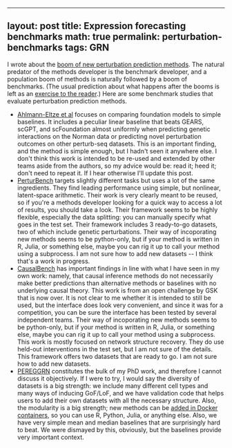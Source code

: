 
---
layout: post
title: Expression forecasting benchmarks
math: true
permalink: perturbation-benchmarks
tags: GRN
---

I wrote about the [boom of new perturbation prediction methods](perturbation-methods). The natural predator of the methods developer is the benchmark developer, and a population boom of methods is naturally followed by a boom of benchmarks. (The usual prediction about what happens after the booms is left as an [exercise to the reader](https://en.wikipedia.org/wiki/Lotka%E2%80%93Volterra_equations).) Here are some benchmark studies that evaluate perturbation prediction methods.

- [Ahlmann-Eltze et al](https://www.biorxiv.org/content/10.1101/2024.09.16.613342v3) focuses on comparing foundation models to simple baselines. It includes a peculiar linear baseline that beats GEARS, scGPT, and scFoundation almost uniformly when predicting genetic interactions on the Norman data or predicting novel perturbation outcomes on other perturb-seq datasets. This is an important finding, and the method is simple enough, but I hadn't seen it anywhere else. I don't think this work is intended to be re-used and extended by other teams aside from the authors, so my advice would be: read it; heed it; don't need to repeat it. If I hear otherwise I'll update this post.
- [PerturBench](https://arxiv.org/abs/2408.10609v1) targets slightly different tasks but uses a lot of the same ingredients. They find leading performance using simple, but nonlinear, latent-space arithmetic. Their work is very clearly meant to be reused, so if you're a methods developer looking for a quick way to access a lot of results, you should take a look. Their framework seems to be highly flexible, especially the data splitting: you can manually specify what goes in the test set. Their framework includes 3 ready-to-go datasets, two of which include genetic perturbations. Their way of incoporating new methods seems to be python-only, but if your method is written in R, Julia, or something else, maybe you can rig it up to call your method using a subprocess. I am not sure how to add new datasets -- I think that's a work in progress.
- [CausalBench](https://arxiv.org/abs/2210.17283) has important findings in line with what I have seen in my own work: namely, that causal inference methods do not necessarily make better predictions than alternative methods or baselines with no underlying causal theory. This work is from an open challenge by GSK that is now over. It is not clear to me whether it is intended to still be used, but the interface does look very convenient, and since it was for a competition, you can be sure the interface has been tested by several independent teams. Their way of incoporating new methods seems to be python-only, but if your method is written in R, Julia, or something else, maybe you can rig it up to call your method using a subprocess. This work is mostly focused on network structure recovery. They do use held-out interventions in the test set, but I am not sure of the details. This framework offers two datasets that are ready to go. I am not sure how to add new datasets.
- [PEREGGRN](https://www.biorxiv.org/content/10.1101/2023.07.28.551039v2) constitutes the bulk of my PhD work, and therefore I cannot discuss it objectively. If I were to try, I would say the diversity of datasets is a big strength: we include many different cell types and many ways of inducing GoF/LoF, and we have validation code that helps users to add their own datasets with all the necessary structure. Also, the modularity is a big strength; new methods can be [added in Docker containers](https://github.com/ekernf01/pereggrn/blob/main/docs/how_to.md#how-to-evaluate-a-new-method), so you can use R, Python, Julia, or anything else. Also, we have very simple mean and median baselines that are surprisingly hard to beat. We were dismayed by this, obviously, but the baselines provide very important context.